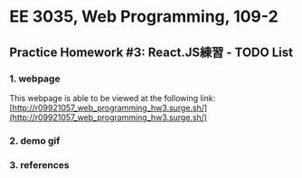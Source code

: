 # EE 3035, Web Programming, 109-2
## Practice Homework #3: React.JS練習 - TODO List
### 1. webpage 
This webpage is able to be viewed at the following link: [http://r09921057_web_programming_hw3.surge.sh/](http://r09921057_web_programming_hw3.surge.sh/)

### 2. demo gif
<!-- The following is the demo gif:\ -->
<!-- ![](./images/hw2_demo_ver2.gif) -->

### 3. references
<!-- * [Lorem Picsum](https://picsum.photos/) -->